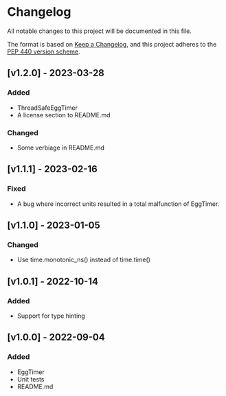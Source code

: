 # Changelog

All notable changes to this project will be documented in this file.

The format is based on [Keep a
Changelog](https://keepachangelog.com/en/1.0.0/), and this project adheres to
the [PEP 440 version scheme](https://peps.python.org/pep-0440/#version-scheme).

## [v1.2.0] - 2023-03-28
### Added
- ThreadSafeEggTimer
- A license section to README.md

### Changed
- Some verbiage in README.md


## [v1.1.1] - 2023-02-16
### Fixed
- A bug where incorrect units resulted in a total malfunction of EggTimer.


## [v1.1.0] - 2023-01-05
### Changed
- Use time.monotonic_ns() instead of time.time()


## [v1.0.1] - 2022-10-14
### Added
- Support for type hinting


## [v1.0.0] - 2022-09-04
### Added
- EggTimer
- Unit tests
- README.md
